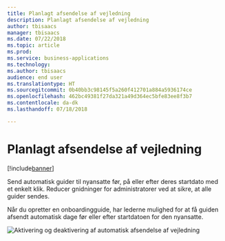 ```yaml
---
title: Planlagt afsendelse af vejledning
description: Planlagt afsendelse af vejledning
author: tbisaacs
manager: tbisaacs
ms.date: 07/22/2018
ms.topic: article
ms.prod: 
ms.service: business-applications
ms.technology: 
ms.author: tbisaacs
audience: end user
ms.translationtype: HT
ms.sourcegitcommit: 0b40bb3c98145f5a260f412701a884a5936174ce
ms.openlocfilehash: 462bc49381f27da321a49d364ec5bfe83ee8f3b7
ms.contentlocale: da-dk
ms.lasthandoff: 07/18/2018

---
```


#  <a name="scheduled-guide-send"></a>Planlagt afsendelse af vejledning

[!include[banner](../../../includes/banner.md)]

Send automatisk guider til nyansatte før, på eller efter deres startdato med et enkelt klik. Reducer gnidninger for administratorer ved at sikre, at alle guider sendes.

Når du opretter en onboardingguide, har lederne mulighed for at få guiden afsendt automatisk dage før eller efter startdatoen for den nyansatte.

![Aktivering og deaktivering af automatisk afsendelse af vejledning](../media/scheduled-guide-send.png "Aktivering og deaktivering af automatisk afsendelse af vejledning")
<!-- Talent_Scheduled guide send_A.PNG -->

<!--
# Who uses this feature  
Managers
# License required
Talent license 
# Development status
In development
# Target timeframe
- Public Preview: June
- GA: July
-->

